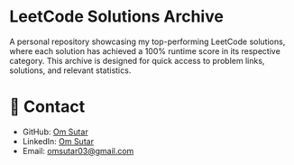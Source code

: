 # LeetCode Solutions Archive
A personal repository showcasing my top-performing LeetCode solutions, where each solution has achieved a 100% runtime score in its respective category. This archive is designed for quick access to problem links, solutions, and relevant statistics.

# 📧 Contact
- GitHub: [Om Sutar](https://github.com/Omsutar03)
- LinkedIn: [Om Sutar](https://www.linkedin.com/in/omsutar03/)
- Email: [omsutar03@gmail.com](mailto:omsutar03@gmail.com)